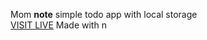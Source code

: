 Mom
**note**
simple todo app with local storage<br/>
[VISIT LIVE](https://todo-app-anish.vercel.app/)
Made with n
